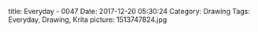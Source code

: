 title: Everyday - 0047
Date: 2017-12-20 05:30:24
Category: Drawing
Tags: Everyday, Drawing, Krita
picture: 1513747824.jpg
